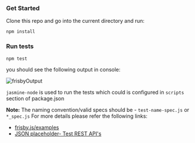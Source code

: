 ### Get Started
Clone this repo and go into the current directory and run:

```
npm install
```
### Run tests

```
npm test
```
you should see the following output in console:

![frisbyOutput](https://raw.githubusercontent.com/igniteram/test-frisby/master/frisby_output.png)

`jasmine-node` is used to run the tests which could is configured in `scripts` section of package.json

**Note:** The naming convention/valid specs should be - `test-name-spec.js` or `*_spec.js`
For more details please refer the following links:
* [frisby.js/examples](https://github.com/vlucas/frisby/tree/master/examples)
* [JSON placeholder- Test REST API's](https://jsonplaceholder.typicode.com/)
